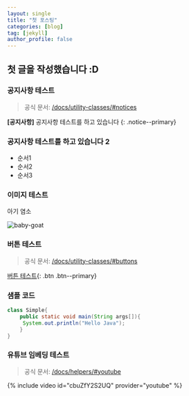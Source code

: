 ```yaml
---
layout: single
title: "첫 포스팅"
categories: [blog]
tag: [jekyll]
author_profile: false
---
```



## 첫 글을 작성했습니다 :D

### 공지사항 테스트

> 공식 문서: [/docs/utility-classes/#notices](https://mmistakes.github.io/minimal-mistakes/docs/utility-classes/#notices)

**[공지사항]** 공지사항 테스트를 하고 있습니다
{: .notice--primary}


<div class="notice--info">
    <h3> 공지사항 테스트를 하고 있습니다 2 </h3>
    <ul>
        <li> 순서1 </li>
        <li> 순서2 </li>
        <li> 순서3 </li>
    </ul>
</div>



### 이미지 테스트
아기 염소

![baby-goat]({{site.url}}/images/2023-12-24-new-test/jonathan-mast-e3U2dYt526Y-unsplash.jpg)



### 버튼 테스트

> 공식 문서: [/docs/utility-classes/#buttons](https://mmistakes.github.io/minimal-mistakes/docs/utility-classes/#buttons)


[버튼 테스트](https://google.com){: .btn .btn--primary}


### 샘플 코드

```java
class Simple{  
    public static void main(String args[]){  
     System.out.println("Hello Java");  
    }  
}  
```

### 유튜브 임베딩 테스트

> 공식 문서: [/docs/helpers/#youtube](https://mmistakes.github.io/minimal-mistakes/docs/helpers/#youtube)

{% include video id="cbuZfY2S2UQ" provider="youtube" %}